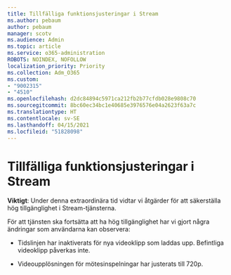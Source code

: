 ```yaml
---
title: Tillfälliga funktionsjusteringar i Stream
ms.author: pebaum
author: pebaum
manager: scotv
ms.audience: Admin
ms.topic: article
ms.service: o365-administration
ROBOTS: NOINDEX, NOFOLLOW
localization_priority: Priority
ms.collection: Adm_O365
ms.custom:
- "9002315"
- "4510"
ms.openlocfilehash: d2dc84894c5971ca212fb2b77cfdb028e9808c70
ms.sourcegitcommit: 8bc60ec34bc1e40685e3976576e04a2623f63a7c
ms.translationtype: HT
ms.contentlocale: sv-SE
ms.lasthandoff: 04/15/2021
ms.locfileid: "51828098"
---
```

# <a name="stream-temporary-feature-adjustments"></a>Tillfälliga funktionsjusteringar i Stream

**Viktigt**: Under denna extraordinära tid vidtar vi åtgärder för att säkerställa hög tillgänglighet i Stream-tjänsterna.

För att tjänsten ska fortsätta att ha hög tillgänglighet har vi gjort några ändringar som användarna kan observera: 

- Tidslinjen har inaktiverats för nya videoklipp som laddas upp. Befintliga videoklipp påverkas inte.

- Videoupplösningen för mötesinspelningar har justerats till 720p.
